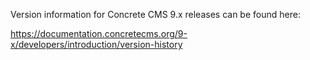 Version information for Concrete CMS 9.x releases can be found here:

https://documentation.concretecms.org/9-x/developers/introduction/version-history
